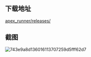 ## 下载地址 
[apex_runner/releases/ ](https://github.com/littlepoet-ovo/apex_runner/releases/tag/v1.5)
## 截图
![743e9a8d136016113707259d5fff62d7](https://github.com/user-attachments/assets/153b3f13-7e6c-4902-a771-c8106f196f74)

